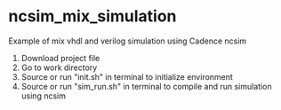 # ncsim_mix_simulation
Example of mix vhdl and verilog simulation using Cadence ncsim

1. Download project file
2. Go to work directory
3. Source or run "init.sh" in terminal to initialize environment
4. Source or run "sim_run.sh" in terminal to compile and run simulation using ncsim


